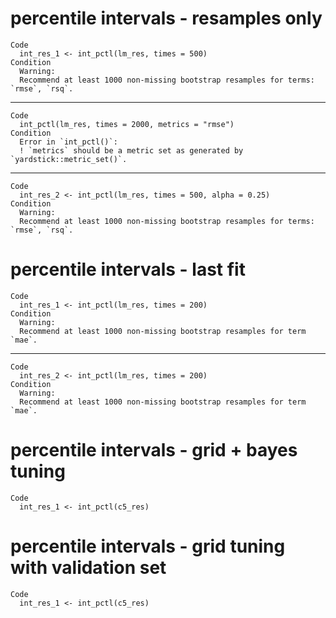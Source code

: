 # percentile intervals - resamples only

    Code
      int_res_1 <- int_pctl(lm_res, times = 500)
    Condition
      Warning:
      Recommend at least 1000 non-missing bootstrap resamples for terms: `rmse`, `rsq`.

---

    Code
      int_pctl(lm_res, times = 2000, metrics = "rmse")
    Condition
      Error in `int_pctl()`:
      ! `metrics` should be a metric set as generated by `yardstick::metric_set()`.

---

    Code
      int_res_2 <- int_pctl(lm_res, times = 500, alpha = 0.25)
    Condition
      Warning:
      Recommend at least 1000 non-missing bootstrap resamples for terms: `rmse`, `rsq`.

# percentile intervals - last fit

    Code
      int_res_1 <- int_pctl(lm_res, times = 200)
    Condition
      Warning:
      Recommend at least 1000 non-missing bootstrap resamples for term `mae`.

---

    Code
      int_res_2 <- int_pctl(lm_res, times = 200)
    Condition
      Warning:
      Recommend at least 1000 non-missing bootstrap resamples for term `mae`.

# percentile intervals - grid + bayes tuning

    Code
      int_res_1 <- int_pctl(c5_res)

# percentile intervals - grid tuning with validation set

    Code
      int_res_1 <- int_pctl(c5_res)

